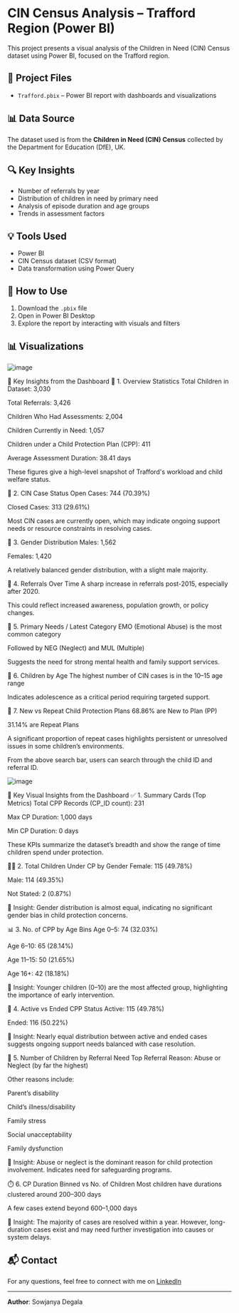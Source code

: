 # CIN Census Analysis – Trafford Region (Power BI)

This project presents a visual analysis of the Children in Need (CIN) Census dataset using Power BI, focused on the Trafford region.

## 📁 Project Files

- `Trafford.pbix` – Power BI report with dashboards and visualizations

## 📊 Data Source

The dataset used is from the **Children in Need (CIN) Census** collected by the Department for Education (DfE), UK.


## 🔍 Key Insights

- Number of referrals by year
- Distribution of children in need by primary need
- Analysis of episode duration and age groups
- Trends in assessment factors

## 💡 Tools Used

- Power BI
- CIN Census dataset (CSV format)
- Data transformation using Power Query

## 📌 How to Use

1. Download the `.pbix` file
2. Open in Power BI Desktop
3. Explore the report by interacting with visuals and filters

## 📊 Visualizations

![image](https://github.com/user-attachments/assets/9ca27e65-9a00-4206-a6c0-f1a991ac164c)

🧾 Key Insights from the Dashboard
📌 1. Overview Statistics
Total Children in Dataset: 3,030

Total Referrals: 3,426

Children Who Had Assessments: 2,004

Children Currently in Need: 1,057

Children under a Child Protection Plan (CPP): 411

Average Assessment Duration: 38.41 days

These figures give a high-level snapshot of Trafford's workload and child welfare status.

🔄 2. CIN Case Status
Open Cases: 744 (70.39%)

Closed Cases: 313 (29.61%)

Most CIN cases are currently open, which may indicate ongoing support needs or resource constraints in resolving cases.

🧒 3. Gender Distribution
Males: 1,562

Females: 1,420

A relatively balanced gender distribution, with a slight male majority.

📆 4. Referrals Over Time
A sharp increase in referrals post-2015, especially after 2020.

This could reflect increased awareness, population growth, or policy changes.

🎯 5. Primary Needs / Latest Category
EMO (Emotional Abuse) is the most common category

Followed by NEG (Neglect) and MUL (Multiple)

Suggests the need for strong mental health and family support services.

👶 6. Children by Age
The highest number of CIN cases is in the 10–15 age range

Indicates adolescence as a critical period requiring targeted support.

🔁 7. New vs Repeat Child Protection Plans
68.86% are New to Plan (PP)

31.14% are Repeat Plans

A significant proportion of repeat cases highlights persistent or unresolved issues in some children’s environments.

From the above search bar, users can search through the child ID and referral ID.

![image](https://github.com/user-attachments/assets/622c64a2-fe29-4925-837e-e078466553a8)

🧾 Key Visual Insights from the Dashboard
✅ 1. Summary Cards (Top Metrics)
Total CPP Records (CP_ID count): 231

Max CP Duration: 1,000 days

Min CP Duration: 0 days

These KPIs summarize the dataset’s breadth and show the range of time children spend under protection.

👦👧 2. Total Children Under CP by Gender
Female: 115 (49.78%)

Male: 114 (49.35%)

Not Stated: 2 (0.87%)

📌 Insight: Gender distribution is almost equal, indicating no significant gender bias in child protection concerns.

📊 3. No. of CPP by Age Bins
Age 0–5: 74 (32.03%)

Age 6–10: 65 (28.14%)

Age 11–15: 50 (21.65%)

Age 16+: 42 (18.18%)

📌 Insight: Younger children (0–10) are the most affected group, highlighting the importance of early intervention.

🔄 4. Active vs Ended CPP Status
Active: 115 (49.78%)

Ended: 116 (50.22%)

📌 Insight: Nearly equal distribution between active and ended cases suggests ongoing support needs balanced with case resolution.

🚨 5. Number of Children by Referral Need
Top Referral Reason: Abuse or Neglect (by far the highest)

Other reasons include:

Parent’s disability

Child’s illness/disability

Family stress

Social unacceptability

Family dysfunction

📌 Insight: Abuse or neglect is the dominant reason for child protection involvement. Indicates need for safeguarding programs.

⏱️ 6. CP Duration Binned vs No. of Children
Most children have durations clustered around 200–300 days

A few cases extend beyond 600–1,000 days

📌 Insight: The majority of cases are resolved within a year. However, long-duration cases exist and may need further investigation into causes or system delays.


## 📬 Contact

For any questions, feel free to connect with me on [LinkedIn](https://www.linkedin.com/in/sowjanyadegala)

---

**Author**: Sowjanya Degala  
